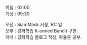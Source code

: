 취침 : 02:00  
기상 : 09:30  
  
오전 : SiamMask 서칭, RC 일  
오후 : 강화학습 K-armed Bandit 구현.  
저녁 : 강화학습 블로그 작성, 확률론 공부.
